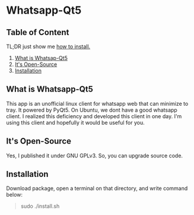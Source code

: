 # Whatsapp-Qt5

## Table of Content

TL;DR just show me [how to install.](#2)

   1. [What is Whatsap-Qt5](#0)
   2. [It's Open-Source](#1)
   3. [Installation](#2)

<h2 id="0">What is Whatsapp-Qt5</h2>

This app is an unofficial linux client for whatsapp web that can minimize to tray. It powered by PyQt5. On Ubuntu, we dont have a good whatsapp client. I realized this deficiency and developed this client in one day. I'm using this client and hopefully it would be useful for you.

<h2 id="1">It's Open-Source</h2>

Yes, I published it under GNU GPLv3. So, you can upgrade source code.

<h2 id="2">Installation</h2>

Download package, open a terminal on that directory, and write command below:

> sudo ./install.sh